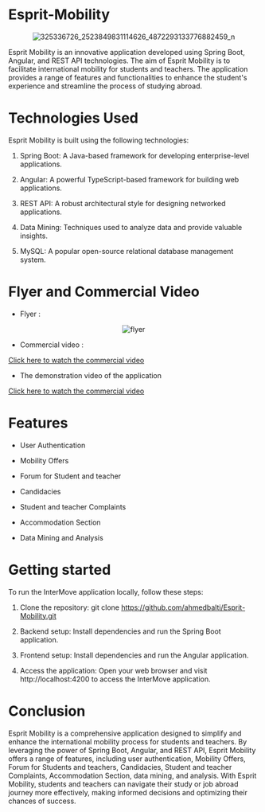 # Esprit-Mobility
<p align="center">
  <img src="https://github.com/ahmedbalti/Esprit-Mobility/assets/74995162/4c3057dd-d59c-4325-a5f3-938f7c99d212" alt="325336726_2523849831114626_4872293133776882459_n">
</p>



Esprit Mobility is an innovative application developed using Spring Boot, Angular, and REST API technologies. The aim of Esprit Mobility is to facilitate international mobility for students and teachers. The application provides a range of features and functionalities to enhance the student's experience and streamline the process of studying abroad.

# Technologies Used
Esprit Mobility is built using the following technologies:

1. Spring Boot: A Java-based framework for developing enterprise-level applications.

2. Angular: A powerful TypeScript-based framework for building web applications.

3. REST API: A robust architectural style for designing networked applications.

4. Data Mining: Techniques used to analyze data and provide valuable insights.

5. MySQL: A popular open-source relational database management system.

# Flyer and Commercial Video

- Flyer :

<p align="center">
  <img src="https://github.com/ahmedbalti/Esprit-Mobility/assets/74995162/107f30e4-144f-4f8b-bfdd-b2dc0db49034" alt="flyer" >
</p>
                                                                                                        
- Commercial video :

[Click here to watch the commercial video](https://www.youtube.com/watch?v=JS0b-QAObjk&t=)


- The demonstration video of the application

[Click here to watch the commercial video]((https://youtu.be/BJqb01hm9Ww))


# Features

- User Authentication

- Mobility Offers

- Forum for Student and teacher 

- Candidacies

- Student and teacher Complaints

- Accommodation Section

- Data Mining and Analysis

# Getting started

To run the InterMove application locally, follow these steps:

1. Clone the repository: git clone https://github.com/ahmedbalti/Esprit-Mobility.git

2. Backend setup: Install dependencies and run the Spring Boot application.

3. Frontend setup: Install dependencies and run the Angular application.

4. Access the application: Open your web browser and visit http://localhost:4200 to access the InterMove application.

# Conclusion

Esprit Mobility is a comprehensive application designed to simplify and enhance the international mobility process for students and teachers. By leveraging the power of Spring Boot, Angular, and REST API, Esprit Mobility offers a range of features, including user authentication, Mobility Offers, Forum for Students and teachers, Candidacies, Student and teacher Complaints, Accommodation Section, data mining, and analysis. With Esprit Mobility, students and teachers can navigate their study or job abroad journey more effectively, making informed decisions and optimizing their chances of success.
